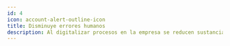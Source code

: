 ```yaml
---
id: 4
icon: account-alert-outline-icon
title: Disminuye errores humanos
description: Al digitalizar procesos en la empresa se reducen sustancialmente las instancias de fallo por intervención humana.
---
```


